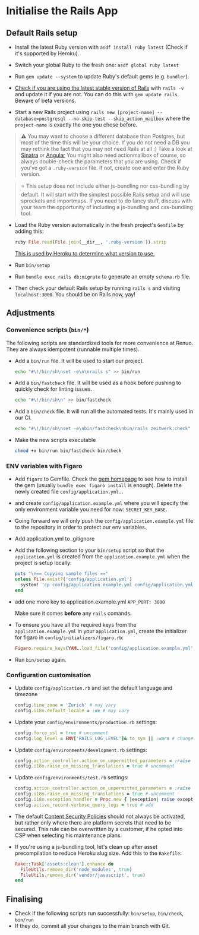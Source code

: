 # Initialise the Rails App

## Default Rails setup

* Install the latest Ruby version with `asdf install ruby latest` (Check if it's supported by Heroku).

* Switch your global Ruby to the fresh one: `asdf global ruby latest`

* Run `gem update --system` to update Ruby's default gems (e.g. `bundler`).

* [Check if you are using the latest stable version of Rails](http://rubyonrails.org/) with `rails -v` and update it if you are not.
You can do this with `gem update rails`. Beware of beta versions.

* Start a new Rails project using `rails new [project-name] --database=postgresql --no-skip-test --skip_action_mailbox` where the `project-name` is exactly the one you chose before.

> ⚠️ You may want to choose a different database than Postgres, but most of the time this will be your choice.
> If you do not need a DB you may rethink the fact that you may not need Rails at all :) Take a look at [Sinatra](http://www.sinatrarb.com/) or [Angular](https://angular.io/)
> You might also need actionmailbox of course, so always double-check the parameters that you are using.
> Check if you've got a `.ruby-version` file. If not, create one and enter the Ruby version.

> ⭐️ This setup does not include either js-bundling nor css-bundling by default. It will start with the simplest possible Rails setup and will use sprockets and importmaps.
> If you need to do fancy stuff, discuss with your team the opportunity of including a js-bundling and css-bundling tool.

* Load the Ruby version automatically in the fresh project's `Gemfile` by adding this:

  ```rb
  ruby File.read(File.join(__dir__, '.ruby-version')).strip
  ```

  [This is used by Heroku to determine what version to use.](https://devcenter.heroku.com/articles/ruby-versions)

* Run `bin/setup`

* Run `bundle exec rails db:migrate` to generate an empty `schema.rb` file.

* Then check your default Rails setup by running `rails s` and visiting `localhost:3000`.
  You should be on Rails now, yay!

## Adjustments

### Convenience scripts (`bin/*`)

The following scripts are standardized tools for more convenience at Renuo.
They are always idempotent (runnable multiple times).

* Add a `bin/run` file. It will be used to start our project.

  ```sh
  echo "#\!/bin/sh\nset -e\n\nrails s" >> bin/run
  ```

* Add a `bin/fastcheck` file. It will be used as a hook before pushing to quickly check for linting issues.

  ```sh
  echo "#\!/bin/sh\n" >> bin/fastcheck
  ```

* Add a `bin/check` file. It will run all the automated tests. It's mainly used in our CI.

  ```sh
  echo "#\!/bin/sh\nset -e\nbin/fastcheck\nbin/rails zeitwerk:check" > bin/check
  ```

* Make the new scripts executable

  ```sh
  chmod +x bin/run bin/fastcheck bin/check
  ```

### ENV variables with Figaro

* Add `figaro` to Gemfile. Check the [gem homepage](https://github.com/laserlemon/figaro) to see how to install the gem
(usually `bundle exec figaro install` is enough). Delete the newly created file `config/application.yml`...
* and create `config/application.example.yml` where you will specify the only environment variable you need for now:
  `SECRET_KEY_BASE`.
* Going forward we will only push the `config/application.example.yml` file to the repository in order to protect our env variables.
* Add application.yml to .gitignore
* Add the following section to your `bin/setup` script so that the `application.yml` is created from the `application.example.yml` when the project is setup locally:

  ```ruby
  puts "\n== Copying sample files =="
  unless File.exist?('config/application.yml')
    system! 'cp config/application.example.yml config/application.yml'
  end
  ```

* add one more key to application.example.yml `APP_PORT: 3000`

  Make sure it comes **before** any `rails` comands.
* To ensure you have all the required keys from the `application.example.yml` in your `application.yml`,
create the initializer for figaro in `config/initializers/figaro.rb`:

  ```ruby
  Figaro.require_keys(YAML.load_file('config/application.example.yml').keys - %w[test production development])
  ```

* Run `bin/setup` again.

### Configuration customisation

* Update `config/application.rb` and set the default language and timezone

  ```ruby
  config.time_zone = 'Zurich' # may vary
  config.i18n.default_locale = :de # may vary
  ```

* Update your `config/environments/production.rb` settings:

  ```ruby
  config.force_ssl = true # uncomment
  config.log_level = ENV['RAILS_LOG_LEVEL']&.to_sym || :warn # change
  ```

* Update `config/environments/development.rb` settings:

  ```ruby
  config.action_controller.action_on_unpermitted_parameters = :raise
  config.i18n.raise_on_missing_translations = true # uncomment
  ```

* Update `config/environments/test.rb` settings:

  ```ruby
  config.action_controller.action_on_unpermitted_parameters = :raise
  config.i18n.raise_on_missing_translations = true # uncomment
  config.i18n.exception_handler = Proc.new { |exception| raise exception.to_exception } # add
  config.active_record.verbose_query_logs = true # add
  ```

* The default [Content Security Policies](https://github.com/renuo/applications-setup-guide/blob/master/ruby_on_rails/content_security_policy.md) should not always be activated, but rather only where there are platform secrets that need to be secured. This rule can be overwritten by a customer, if he opted into CSP when selecting his maintenance plans.

* If you're using a js-bundling tool, let's clean up after asset precompilation
  to reduce Heroku slug size. Add this to the `Rakefile`:

  ```ruby
  Rake::Task['assets:clean'].enhance do
    FileUtils.remove_dir('node_modules', true)
    FileUtils.remove_dir('vendor/javascript', true)
  end
  ```

## Finalising

* Check if the following scripts run successfully: `bin/setup`, `bin/check`, `bin/run`
* If they do, commit all your changes to the main branch with Git.
